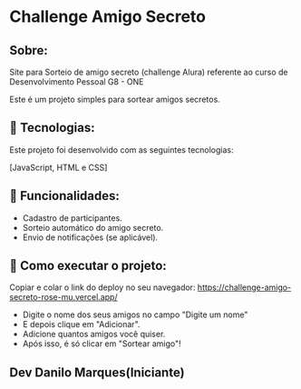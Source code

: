 <h1>Challenge Amigo Secreto</h1>
<h2>Sobre:</h2>

<p>Site para Sorteio de amigo secreto (challenge Alura) referente ao curso de Desenvolvimento Pessoal G8 - ONE</p>
<p>Este é um projeto simples para sortear amigos secretos.</p>

## 🚀 Tecnologias:
<p>Este projeto foi desenvolvido com as seguintes tecnologias:</p> 
[JavaScript, HTML e CSS]

## 📌 Funcionalidades:
- Cadastro de participantes.
- Sorteio automático do amigo secreto.
- Envio de notificações (se aplicável).

## 🔧 Como executar o projeto:
Copiar e colar o link do deploy no seu navegador: 
https://challenge-amigo-secreto-rose-mu.vercel.app/

- Digite o nome dos seus amigos no campo "Digite um nome"
- E depois clique em "Adicionar".
-   Adicione quantos amigos você quiser.
- Após isso, é só clicar em "Sortear amigo"!

<h2>Dev Danilo Marques(Iniciante)</h2>   
